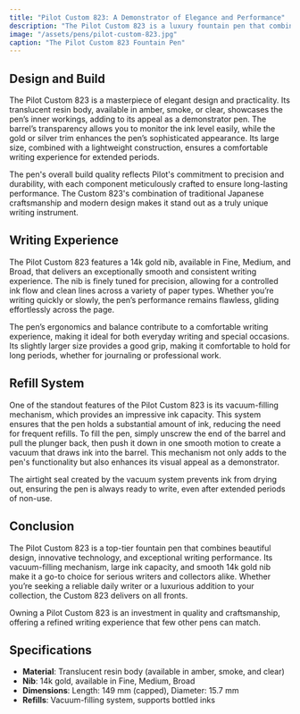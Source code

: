 ```yaml
---
title: "Pilot Custom 823: A Demonstrator of Elegance and Performance"
description: "The Pilot Custom 823 is a luxury fountain pen that combines exceptional craftsmanship, a unique vacuum filling system, and a sleek demonstrator design. Renowned for its smooth writing and substantial ink capacity, the Custom 823 is a favorite among fountain pen enthusiasts."
image: "/assets/pens/pilot-custom-823.jpg"
caption: "The Pilot Custom 823 Fountain Pen"
---
```


## Design and Build

The Pilot Custom 823 is a masterpiece of elegant design and practicality. Its translucent resin body, available in amber, smoke, or clear, showcases the pen’s inner workings, adding to its appeal as a demonstrator pen. The barrel’s transparency allows you to monitor the ink level easily, while the gold or silver trim enhances the pen’s sophisticated appearance. Its large size, combined with a lightweight construction, ensures a comfortable writing experience for extended periods.

The pen's overall build quality reflects Pilot's commitment to precision and durability, with each component meticulously crafted to ensure long-lasting performance. The Custom 823's combination of traditional Japanese craftsmanship and modern design makes it stand out as a truly unique writing instrument.

## Writing Experience

The Pilot Custom 823 features a 14k gold nib, available in Fine, Medium, and Broad, that delivers an exceptionally smooth and consistent writing experience. The nib is finely tuned for precision, allowing for a controlled ink flow and clean lines across a variety of paper types. Whether you’re writing quickly or slowly, the pen’s performance remains flawless, gliding effortlessly across the page.

The pen’s ergonomics and balance contribute to a comfortable writing experience, making it ideal for both everyday writing and special occasions. Its slightly larger size provides a good grip, making it comfortable to hold for long periods, whether for journaling or professional work.

## Refill System

One of the standout features of the Pilot Custom 823 is its vacuum-filling mechanism, which provides an impressive ink capacity. This system ensures that the pen holds a substantial amount of ink, reducing the need for frequent refills. To fill the pen, simply unscrew the end of the barrel and pull the plunger back, then push it down in one smooth motion to create a vacuum that draws ink into the barrel. This mechanism not only adds to the pen's functionality but also enhances its visual appeal as a demonstrator.

The airtight seal created by the vacuum system prevents ink from drying out, ensuring the pen is always ready to write, even after extended periods of non-use.

## Conclusion

The Pilot Custom 823 is a top-tier fountain pen that combines beautiful design, innovative technology, and exceptional writing performance. Its vacuum-filling mechanism, large ink capacity, and smooth 14k gold nib make it a go-to choice for serious writers and collectors alike. Whether you’re seeking a reliable daily writer or a luxurious addition to your collection, the Custom 823 delivers on all fronts.

Owning a Pilot Custom 823 is an investment in quality and craftsmanship, offering a refined writing experience that few other pens can match.

## Specifications

- **Material**: Translucent resin body (available in amber, smoke, and clear)
- **Nib**: 14k gold, available in Fine, Medium, Broad
- **Dimensions**: Length: 149 mm (capped), Diameter: 15.7 mm
- **Refills**: Vacuum-filling system, supports bottled inks
